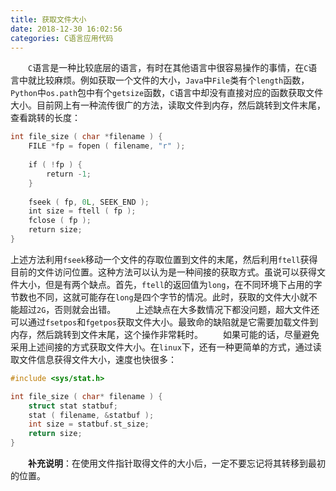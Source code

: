 ```yaml
---
title: 获取文件大小
date: 2018-12-30 16:02:56
categories: C语言应用代码
---
```

&emsp;&emsp;`C`语言是一种比较底层的语言，有时在其他语言中很容易操作的事情，在`C`语言中就比较麻烦。例如获取一个文件的大小，`Java`中`File`类有个`length`函数，`Python`中`os.path`包中有个`getsize`函数，`C`语言中却没有直接对应的函数获取文件大小。目前网上有一种流传很广的方法，读取文件到内存，然后跳转到文件末尾，查看跳转的长度：

``` c
int file_size ( char *filename ) {
    FILE *fp = fopen ( filename, "r" );
​
    if ( !fp ) {
        return -1;
    }
​
    fseek ( fp, 0L, SEEK_END );
    int size = ftell ( fp );
    fclose ( fp );
    return size;
}
```

上述方法利用`fseek`移动一个文件的存取位置到文件的末尾，然后利用`ftell`获得目前的文件访问位置。这种方法可以认为是一种间接的获取方式。虽说可以获得文件大小，但是有两个缺点。首先，`ftell`的返回值为`long`，在不同环境下占用的字节数也不同，这就可能存在`long`是四个字节的情况。此时，获取的文件大小就不能超过`2G`，否则就会出错。
&emsp;&emsp;上述缺点在大多数情况下都没问题，超大文件还可以通过`fsetpos`和`fgetpos`获取文件大小。最致命的缺陷就是它需要加载文件到内存，然后跳转到文件末尾，这个操作非常耗时。
&emsp;&emsp;如果可能的话，尽量避免采用上述间接的方式获取文件大小。在`linux`下，还有一种更简单的方式，通过读取文件信息获得文件大小，速度也快很多：

``` c
#include <sys/stat.h>

int file_size ( char* filename ) {
    struct stat statbuf;
    stat ( filename, &statbuf );
    int size = statbuf.st_size;
    return size;
}
```

&emsp;&emsp;**补充说明**：在使用文件指针取得文件的大小后，一定不要忘记将其转移到最初的位置。